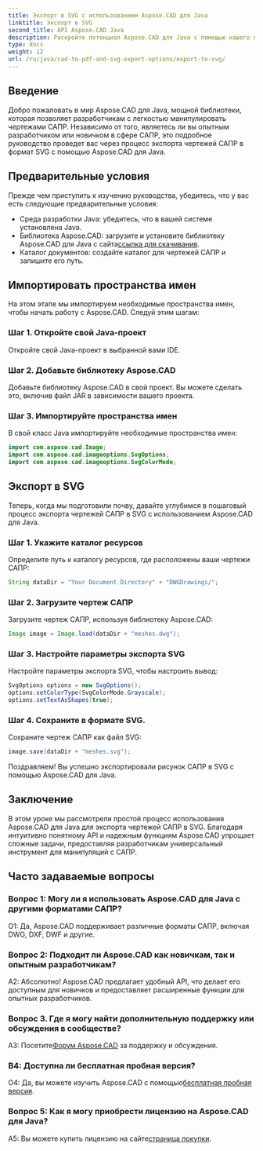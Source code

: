 ```yaml
---
title: Экспорт в SVG с использованием Aspose.CAD для Java
linktitle: Экспорт в SVG
second_title: API Aspose.CAD Java
description: Раскройте потенциал Aspose.CAD для Java с помощью нашего пошагового руководства по экспорту чертежей САПР в SVG. Узнайте, как импортировать пространства имен, настраивать параметры и легко интегрировать Aspose.CAD в ваш проект Java.
type: docs
weight: 12
url: /ru/java/cad-to-pdf-and-svg-export-options/export-to-svg/
---
```

## Введение

Добро пожаловать в мир Aspose.CAD для Java, мощной библиотеки, которая позволяет разработчикам с легкостью манипулировать чертежами САПР. Независимо от того, являетесь ли вы опытным разработчиком или новичком в сфере САПР, это подробное руководство проведет вас через процесс экспорта чертежей САПР в формат SVG с помощью Aspose.CAD для Java.

## Предварительные условия

Прежде чем приступить к изучению руководства, убедитесь, что у вас есть следующие предварительные условия:

- Среда разработки Java: убедитесь, что в вашей системе установлена Java.
-  Библиотека Aspose.CAD: загрузите и установите библиотеку Aspose.CAD для Java с сайта[ссылка для скачивания](https://releases.aspose.com/cad/java/).
- Каталог документов: создайте каталог для чертежей САПР и запишите его путь.

## Импортировать пространства имен

На этом этапе мы импортируем необходимые пространства имен, чтобы начать работу с Aspose.CAD. Следуй этим шагам:

### Шаг 1. Откройте свой Java-проект
Откройте свой Java-проект в выбранной вами IDE.

### Шаг 2. Добавьте библиотеку Aspose.CAD
Добавьте библиотеку Aspose.CAD в свой проект. Вы можете сделать это, включив файл JAR в зависимости вашего проекта.

### Шаг 3. Импортируйте пространства имен
В свой класс Java импортируйте необходимые пространства имен:

```java
import com.aspose.cad.Image;
import com.aspose.cad.imageoptions.SvgOptions;
import com.aspose.cad.imageoptions.SvgColorMode;
```

## Экспорт в SVG

Теперь, когда мы подготовили почву, давайте углубимся в пошаговый процесс экспорта чертежей САПР в SVG с использованием Aspose.CAD для Java.

### Шаг 1. Укажите каталог ресурсов

Определите путь к каталогу ресурсов, где расположены ваши чертежи САПР:

```java
String dataDir = "Your Document Directory" + "DWGDrawings/";
```

### Шаг 2. Загрузите чертеж САПР

Загрузите чертеж САПР, используя библиотеку Aspose.CAD:

```java
Image image = Image.load(dataDir + "meshes.dwg");
```

### Шаг 3. Настройте параметры экспорта SVG

Настройте параметры экспорта SVG, чтобы настроить вывод:

```java
SvgOptions options = new SvgOptions();
options.setColorType(SvgColorMode.Grayscale);
options.setTextAsShapes(true);
```

### Шаг 4. Сохраните в формате SVG.

Сохраните чертеж САПР как файл SVG:

```java
image.save(dataDir + "meshes.svg");
```

Поздравляем! Вы успешно экспортировали рисунок САПР в SVG с помощью Aspose.CAD для Java.

## Заключение

В этом уроке мы рассмотрели простой процесс использования Aspose.CAD для Java для экспорта чертежей САПР в SVG. Благодаря интуитивно понятному API и надежным функциям Aspose.CAD упрощает сложные задачи, предоставляя разработчикам универсальный инструмент для манипуляций с САПР.

## Часто задаваемые вопросы

### Вопрос 1: Могу ли я использовать Aspose.CAD для Java с другими форматами САПР?

О1: Да, Aspose.CAD поддерживает различные форматы САПР, включая DWG, DXF, DWF и другие.

### Вопрос 2: Подходит ли Aspose.CAD как новичкам, так и опытным разработчикам?

А2: Абсолютно! Aspose.CAD предлагает удобный API, что делает его доступным для новичков и предоставляет расширенные функции для опытных разработчиков.

### Вопрос 3. Где я могу найти дополнительную поддержку или обсуждения в сообществе?

 A3: Посетите[Форум Aspose.CAD](https://forum.aspose.com/c/cad/19) за поддержку и обсуждения.

### В4: Доступна ли бесплатная пробная версия?

 О4: Да, вы можете изучить Aspose.CAD с помощью[бесплатная пробная версия](https://releases.aspose.com/).

### Вопрос 5: Как я могу приобрести лицензию на Aspose.CAD для Java?

 A5: Вы можете купить лицензию на сайте[страница покупки](https://purchase.aspose.com/buy).
